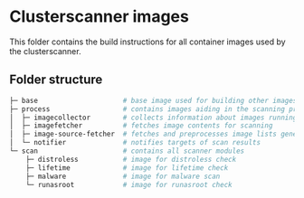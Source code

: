 # Clusterscanner images

This folder contains the build instructions for all container images used by the clusterscanner.

## Folder structure

```sh
├─ base                     # base image used for building other images
├─ process                  # contains images aiding in the scanning process
│  ├─ imagecollector        # collects information about images running in a Kubernetes cluster
│  ├─ imagefetcher          # fetches image contents for scanning
│  ├─ image-source-fetcher  # fetches and preprocesses image lists generated by the imagecollector
│  └─ notifier              # notifies targets of scan results
└─ scan                     # contains all scanner modules
    ├─ distroless           # image for distroless check
    ├─ lifetime             # image for lifetime check
    ├─ malware              # image for malware scan
    └─ runasroot            # image for runasroot check
```
